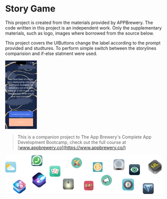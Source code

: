# Story Game

This project is created from the materials provided by APPBrewery. The code written in this project is an independent work. Only the supplementary materials, such as logo, images where borrowed from the source below.

This project covers the UIButtons change the label according to the prompt provided and studtures. To perform simple switch between the storylines comparision and if-else statment were used.

<img src="Documentation/Screenshot.png" width=20% height=20%>

>This is a companion project to The App Brewery's Complete App Development Bootcamp, check out the full course at [www.appbrewery.co](https://www.appbrewery.co/)

![End Banner](Documentation/readme-end-banner.png)
